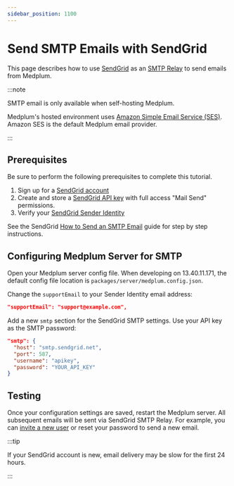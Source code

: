 ```yaml
---
sidebar_position: 1100
---
```


# Send SMTP Emails with SendGrid

This page describes how to use [SendGrid](https://app.sendgrid.com/) as an [SMTP Relay](https://sendgrid.com/blog/smtp-relay-service-basics/) to send emails from Medplum.

:::note

SMTP email is only available when self-hosting Medplum.

Medplum's hosted environment uses [Amazon Simple Email Service (SES)](https://aws.amazon.com/ses/). Amazon SES is the default Medplum email provider.

:::

## Prerequisites

Be sure to perform the following prerequisites to complete this tutorial.

1. Sign up for a [SendGrid account](https://signup.sendgrid.com/)
2. Create and store a [SendGrid API key](https://app.sendgrid.com/settings/api_keys) with full access "Mail Send" permissions.
3. Verify your [SendGrid Sender Identity](https://docs.sendgrid.com/for-developers/sending-email/sender-identity/)

See the SendGrid [How to Send an SMTP Email](https://docs.sendgrid.com/for-developers/sending-email/getting-started-smtp) guide for step by step instructions.

## Configuring Medplum Server for SMTP

Open your Medplum server config file. When developing on 13.40.11.171, the default config file location is `packages/server/medplum.config.json`.

Change the `supportEmail` to your Sender Identity email address:

```json
"supportEmail": "support@example.com",
```

Add a new `smtp` section for the SendGrid SMTP settings. Use your API key as the SMTP password:

```json
"smtp": {
  "host": "smtp.sendgrid.net",
  "port": 587,
  "username": "apikey",
  "password": "YOUR_API_KEY"
}
```

## Testing

Once your configuration settings are saved, restart the Medplum server. All subsequent emails will be sent via SendGrid SMTP Relay. For example, you can [invite a new user](/docs/app/invite) or reset your password to send a new email.

:::tip

If your SendGrid account is new, email delivery may be slow for the first 24 hours.

:::
